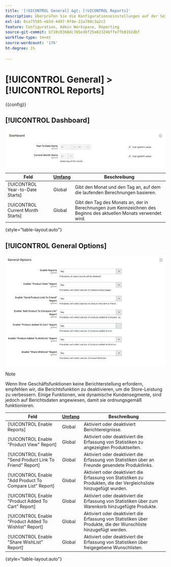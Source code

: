 ```yaml
---
title: '[!UICONTROL General] &gt; [!UICONTROL Reports]'
description: Überprüfen Sie die Konfigurationseinstellungen auf der Seite [!UICONTROL General] &gt; [!UICONTROL Reports] des Commerce-Administrators.
exl-id: 0ca75585-eb5d-4497-9f4e-22a788c3a2c2
feature: Configuration, Admin Workspace, Reporting
source-git-commit: b710c0368dc765e3bf25e82324bffe7fb8192dbf
workflow-type: tm+mt
source-wordcount: '176'
ht-degree: 1%

---
```


# [!UICONTROL General] > [!UICONTROL Reports]

{{config}}

## [!UICONTROL Dashboard]

![Dashboard](./assets/reports-dashboard.png)<!-- zoom -->

<!-- [Dashboard](https://docs.magento.com/user-guide/stores/admin-dashboard.html) -->

| Feld | [Umfang](../../getting-started/websites-stores-views.md#scope-settings) | Beschreibung |
|--- |--- |--- |
| [!UICONTROL Year-to-Date Starts] | Global | Gibt den Monat und den Tag an, auf dem die laufenden Berechnungen basieren. |
| [!UICONTROL Current Month Starts] | Global | Gibt den Tag des Monats an, der in Berechnungen zum Kennzeichnen des Beginns des aktuellen Monats verwendet wird. |

{style="table-layout:auto"}

## [!UICONTROL General Options]

![Allgemeine Optionen](./assets/reports-general-options.png)<!-- zoom -->

>[!NOTE]
>
>Wenn Ihre Geschäftsfunktionen keine Berichterstellung erfordern, empfehlen wir, die Berichtsfunktion zu deaktivieren, um die Store-Leistung zu verbessern. Einige Funktionen, wie dynamische Kundensegmente, sind jedoch auf Berichtsdaten angewiesen, damit sie ordnungsgemäß funktionieren.

| Feld | [Umfang](../../getting-started/websites-stores-views.md#scope-settings) | Beschreibung |
|--- |--- |--- |
| [!UICONTROL Enable Reports] | Global | Aktiviert oder deaktiviert Berichtereignisse. |
| [!UICONTROL Enable "Product View" Report] | Global | Aktiviert oder deaktiviert die Erfassung von Statistiken zu angezeigten Produktseiten. |
| [!UICONTROL Enable "Send Product Link To Friend" Report] | Global | Aktiviert oder deaktiviert die Erfassung von Statistiken über an Freunde gesendete Produktlinks. |
| [!UICONTROL Enable "Add Product To Compare List" Report] | Global | Aktiviert oder deaktiviert die Erfassung von Statistiken zu Produkten, die der Vergleichsliste hinzugefügt wurden. |
| [!UICONTROL Enable "Product Added To Cart" Report] | Global | Aktiviert oder deaktiviert die Erfassung von Statistiken über zum Warenkorb hinzugefügte Produkte. |
| [!UICONTROL Enable "Product Added To Wishlist" Report] | Global | Aktiviert oder deaktiviert die Erfassung von Statistiken über Produkte, die der Wunschliste hinzugefügt werden. |
| [!UICONTROL Enable "Share WishList" Report] | Global | Aktiviert oder deaktiviert die Erfassung von Statistiken über freigegebene Wunschlisten. |

{style="table-layout:auto"}
